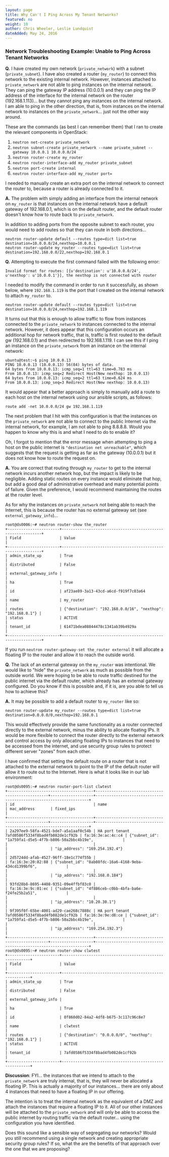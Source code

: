 ```yaml
---
layout: page
title: Why Can't I Ping Across My Tenant Networks?
featured: no
weight: 10
author: Chris Wheeler, Leslie Lundquist
dateAdded: May 24, 2016
---
```


### Network Troubleshooting Example: Unable to Ping Across Tenant Networks


**Q.** I have created my own network (`private_network`) with a subnet (`private_subnet`). I have also created a router (`my_router`) to connect this network to the existing internal network. However, instances attached to `private_network` are not able to ping instances on the internal network. They can ping the gateway IP address (10.0.0.1) and they can ping the IP address of the interface for the internal network on the router (192.168.1.113)... but they cannot ping any instances on the internal network. I am able to ping in the other direction, that is, from instances on the internal network to instances on the `private_network`... just not the other way around.

These are the commands (as best I can remember them) that I ran to create the relevant components in OpenStack:

1. `neutron net-create private_network`
2. `neutron subnet-create private_network --name private_subnet --gateway 10.0.0.1 10.0.0.0/24`
3. `neutron router-create my_router`
4. `neutron router-interface-add my_router private_subnet`
5. `neutron port-create internal`
6. `neutron router-interface-add my_router port=`

I needed to manually create an extra port on the internal network to connect the router to, because a router is already connected to it.

**A.** The problem with simply adding an interface from the internal network on `my_router` is that instances on the internal network have a default gateway of 192.168.0.1, which is on the default router, and the default router doesn't know how to route back to `private_network`.

In addition to adding ports from the opposite subnet to each router, you would need to add routes so that they can route in both directions...
```
neutron router-update default --routes type=dict list=true destination=10.0.0.0/24,nexthop=10.0.0.1
neutron router-update my_router --routes type=dict list=true destination=192.168.0.0/22,nexthop=192.168.0.1
```

**Q.** Attempting to execute the first command failed with the following error:
```
Invalid format for routes: [{u'destination': u'10.0.0.0/24', u'nexthop': u'10.0.0.1'}], the nexthop is not connected with router
```
I needed to modify the command in order to run it successfully, as shown below, where `192.168.1.119` is the port that I created on the internal network to attach `my_router` to.

```
neutron router-update default --routes type=dict list=true destination=10.0.0.0/24,nexthop=192.168.1.119
```

It turns out that this is enough to allow traffic to flow from instances connected to the `private_network` to instances connected to the internal network. However, it does appear that this configuration occurs an additional hop for network traffic, that is, traffic is first routed to the default gw (192.168.0.1) and then redirected to 192.168.1.119. I can see this if I ping an instance on the `private_network` from an instance on the internal network:
```
ubuntu@test:~$ ping 10.0.0.13
PING 10.0.0.13 (10.0.0.13) 56(84) bytes of data.
64 bytes from 10.0.0.13: icmp_seq=1 ttl=63 time=0.783 ms
From 10.0.0.13: icmp_seq=2 Redirect Host(New nexthop: 10.0.0.13)
64 bytes from 10.0.0.13: icmp_seq=2 ttl=63 time=0.624 ms
From 10.0.0.13: icmp_seq=3 Redirect Host(New nexthop: 10.0.0.13)
```

It would appear that a better approach is simply to manually add a route to each host on the internal network using our ansible scripts, as follows:
```
route add -net 10.0.0.0/24 gw 192.168.1.119
```

The next problem that I hit with this configuration is that the instances on the `private_network` are not able to connect to the public Internet via the internal network, for example, I am not able to ping 8.8.8.8. Would you happen to know why this is and what I need to do to enable it?

Oh, I forgot to mention that the error message when attempting to ping a host on the public internet is `"destination net unreachable"`, which suggests that the request is getting as far as the gateway (10.0.0.1) but it does not know how to route the request on.

**A.** You are correct that routing through `my_router` to get to the internal network incurs another network hop, but the impact is likely to be negligible. Adding static routes on every instance would eliminate that hop, but add a good deal of administrative overhead and many potential points of failure. Given the preference, I would recommend maintaining the routes at the router level.

As for why the instances on `private_network` not being able to reach the Internet, this is because the router has no external gateway set (see `external_gateway_info`)...

```
root@ds0006:~# neutron router-show the_router
+-----------------------+-------------------------------------------------------------+
| Field                 | Value                                                       |
+-----------------------+-------------------------------------------------------------+
| admin_state_up        | True                                                        |
| distributed           | False                                                       |
| external_gateway_info |                                                             |
| ha                    | True                                                        |
| id                    | af23ae89-3a13-43cd-a6cd-f919f7c03a64                        |
| name                  | my_router                                                 |
| routes                | {"destination": "192.168.0.0/16", "nexthop": "192.168.0.1"} |
| status                | ACTIVE                                                      |
| tenant_id             | 61471bdea08844478c1341ab39b4929a                            |
+-----------------------+-------------------------------------------------------------+
```

If you run `neutron router-gateway-set the_router external` it will allocate a floating IP to the router and allow it to reach the outside world.

**Q.** The lack of an external gateway on the `my_router` was intentional. We would like to "hide" the `private_network` as much as possible from the outside world. We were hoping to be able to route traffic destined for the public internet via the default router, which already has an external gateway configured. Do you know if this is possible and, if it is, are you able to tell us how to achieve this?

**A.** It may be possible to add a default router to `my_router` like so:
```
neutron router-update my_router --routes type=dict list=true destination=0.0.0.0/0,nexthop=192.168.0.1
```

This would effectively provide the same functionality as a router connected directly to the external network, minus the ability to allocate floating IPs. It would be more flexible to connect the router directly to the external network and control access by only allocating floating IPs to instances that need to be accessed from the internet, and use security group rules to protect different server "zones" from each other.

I have confirmed that setting the default route on a router that is not attached to the external network to point to the IP of the default router will allow it to route out to the Internet. Here is what it looks like in our lab environment:

```
root@ds0095:~# neutron router-port-list clwtest
+--------------------------------------+-------------------------------------------------+-------------------+-------------------------------------------------------------------+
| id                                   | name                                            | mac_address       | fixed_ips                                                         |
+--------------------------------------+-------------------------------------------------+-------------------+-------------------------------------------------------------------+
| 2a297ee9-58fa-4521-bde7-a5a1aaf0c54b | HA port tenant 7afd0586f5334f8bad4fb082de1cf92b | fa:16:3e:ac:4c:c4 | {"subnet_id": "1a759fa1-d5e5-4f7b-b806-50a2bbc4b19e",             |
|                                      |                                                 |                   | "ip_address": "169.254.192.4"}                                    |
| 2d5724dd-afab-4527-96ff-18e1c774f55b |                                                 | fa:16:3e:20:82:88 | {"subnet_id": "8ab08fdc-16a6-4168-9eba-434cd1399bf6",             |
|                                      |                                                 |                   | "ip_address": "192.168.0.184"}                                    |
| 93fd28b8-8695-4408-9351-09e4ffbf83c0 |                                                 | fa:16:3e:9c:01:ec | {"subnet_id": "4f886ceb-c0bb-4bfa-ba6e-f24fe25b2a51",             |
|                                      |                                                 |                   | "ip_address": "10.20.30.1"}                                       |
| 9f395f0f-65be-4001-ad29-cae268c7888c | HA port tenant 7afd0586f5334f8bad4fb082de1cf92b | fa:16:3e:9e:d8:ce | {"subnet_id": "1a759fa1-d5e5-4f7b-b806-50a2bbc4b19e",             |
|                                      |                                                 |                   | "ip_address": "169.254.192.3"}                                    |
+--------------------------------------+-------------------------------------------------+-------------------+-------------------------------------------------------------------+
root@ds0095:~# neutron router-show clwtest
+-----------------------+--------------------------------------------------------+
| Field                 | Value                                                  |
+-----------------------+--------------------------------------------------------+
| admin_state_up        | True                                                   |
| distributed           | False                                                  |
| external_gateway_info |                                                        |
| ha                    | True                                                   |
| id                    | 0f860d02-84a2-4df8-b675-3c117c96c8e7                   |
| name                  | clwtest                                                |
| routes                | {"destination": "0.0.0.0/0", "nexthop": "192.168.0.1"} |
| status                | ACTIVE                                                 |
| tenant_id             | 7afd0586f5334f8bad4fb082de1cf92b                       |
+-----------------------+--------------------------------------------------------+
```

**Discussion**: FYI... the instances that we intend to attach to the `private_network` are truly internal, that is, they will never be allocated a floating IP. This is actually a majority of our instances... there are only about 4 instances that need to have a floating IP in our offering.

The intention is to treat the internal network as the equivalent of a DMZ and attach the instances that require a floating IP to it. All of our other instances will be attached to the `private_network` and will only be able to access the public internet by routing traffic via the default router... using the configuration you have identified.

Does this sound like a sensible way of segregating our networks? Would you still recommend using a single network and creating appropriate security group rules? If so, what the are the benefits of that approach over the one that we are proposing?
